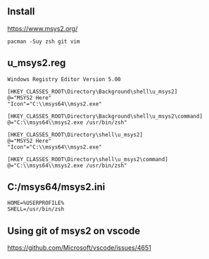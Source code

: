 ## Install

https://www.msys2.org/

```
pacman -Suy zsh git vim
```

## u_msys2.reg
```
Windows Registry Editor Version 5.00

[HKEY_CLASSES_ROOT\Directory\Background\shell\u_msys2]
@="MSYS2 Here"
"Icon"="C:\\msys64\\msys2.exe"

[HKEY_CLASSES_ROOT\Directory\Background\shell\u_msys2\command]
@="C:\\msys64\\msys2.exe /usr/bin/zsh"

[HKEY_CLASSES_ROOT\Directory\shell\u_msys2]
@="MSYS2 Here"
"Icon"="C:\\msys64\\msys2.exe"

[HKEY_CLASSES_ROOT\Directory\shell\u_msys2\command]
@="C:\\msys64\\msys2.exe /usr/bin/zsh"
```

## C:/msys64/msys2.ini
```
HOME=%USERPROFILE%
SHELL=/usr/bin/zsh
```

## Using git of msys2 on vscode

https://github.com/Microsoft/vscode/issues/4651
